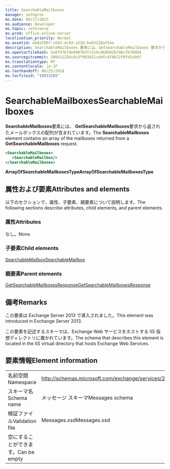```yaml
---
title: SearchableMailboxes
manager: sethgros
ms.date: 09/17/2015
ms.audience: Developer
ms.topic: reference
ms.prod: office-online-server
localization_priority: Normal
ms.assetid: eb0a7897-c642-4c93-a238-be03128af54e
description: SearchableMailboxes 要素には、GetSearchableMailboxes 要求から返されたメールボックスの配列が含まれています。
ms.openlocfilehash: 5e8fdfbf4e0087b3fc514cd68b92b746cfb70db4
ms.sourcegitcommit: 34041125dc8c5f993b21cebfc4f8b72f0fd2cb6f
ms.translationtype: MT
ms.contentlocale: ja-JP
ms.lasthandoff: 06/25/2018
ms.locfileid: "19833289"
---
```

# <a name="searchablemailboxes"></a><span data-ttu-id="dd054-103">SearchableMailboxes</span><span class="sxs-lookup"><span data-stu-id="dd054-103">SearchableMailboxes</span></span>

<span data-ttu-id="dd054-104">**SearchableMailboxes**要素には、 **GetSearchableMailboxes**要求から返されたメールボックスの配列が含まれています。</span><span class="sxs-lookup"><span data-stu-id="dd054-104">The **SearchableMailboxes** element contains an array of the mailboxes returned from a **GetSearchableMailboxes** request.</span></span> 
  
```XML
<SearchableMailboxes>
   <SearchableMailbox/>
</SearchableMailboxes>
```

 <span data-ttu-id="dd054-105">**ArrayOfSearchableMailboxesType**</span><span class="sxs-lookup"><span data-stu-id="dd054-105">**ArrayOfSearchableMailboxesType**</span></span>
## <a name="attributes-and-elements"></a><span data-ttu-id="dd054-106">属性および要素</span><span class="sxs-lookup"><span data-stu-id="dd054-106">Attributes and elements</span></span>

<span data-ttu-id="dd054-107">以下のセクションで、属性、子要素、親要素について説明します。</span><span class="sxs-lookup"><span data-stu-id="dd054-107">The following sections describe attributes, child elements, and parent elements.</span></span>
  
### <a name="attributes"></a><span data-ttu-id="dd054-108">属性</span><span class="sxs-lookup"><span data-stu-id="dd054-108">Attributes</span></span>

<span data-ttu-id="dd054-109">なし。</span><span class="sxs-lookup"><span data-stu-id="dd054-109">None.</span></span>
  
### <a name="child-elements"></a><span data-ttu-id="dd054-110">子要素</span><span class="sxs-lookup"><span data-stu-id="dd054-110">Child elements</span></span>

[<span data-ttu-id="dd054-111">SearchableMailbox</span><span class="sxs-lookup"><span data-stu-id="dd054-111">SearchableMailbox</span></span>](searchablemailbox.md)
  
### <a name="parent-elements"></a><span data-ttu-id="dd054-112">親要素</span><span class="sxs-lookup"><span data-stu-id="dd054-112">Parent elements</span></span>

[<span data-ttu-id="dd054-113">GetSearchableMailboxesResponse</span><span class="sxs-lookup"><span data-stu-id="dd054-113">GetSearchableMailboxesResponse</span></span>](getsearchablemailboxesresponse.md)
  
## <a name="remarks"></a><span data-ttu-id="dd054-114">備考</span><span class="sxs-lookup"><span data-stu-id="dd054-114">Remarks</span></span>

<span data-ttu-id="dd054-115">この要素は Exchange Server 2013 で導入されました。</span><span class="sxs-lookup"><span data-stu-id="dd054-115">This element was introduced in Exchange Server 2013.</span></span>
  
<span data-ttu-id="dd054-116">この要素を記述するスキーマは、Exchange Web サービスをホストする IIS 仮想ディレクトリに置かれています。</span><span class="sxs-lookup"><span data-stu-id="dd054-116">The schema that describes this element is located in the IIS virtual directory that hosts Exchange Web Services.</span></span>
  
## <a name="element-information"></a><span data-ttu-id="dd054-117">要素情報</span><span class="sxs-lookup"><span data-stu-id="dd054-117">Element information</span></span>

|||
|:-----|:-----|
|<span data-ttu-id="dd054-118">名前空間</span><span class="sxs-lookup"><span data-stu-id="dd054-118">Namespace</span></span>  <br/> |http://schemas.microsoft.com/exchange/services/2006/messages  <br/> |
|<span data-ttu-id="dd054-119">スキーマ名</span><span class="sxs-lookup"><span data-stu-id="dd054-119">Schema name</span></span>  <br/> |<span data-ttu-id="dd054-120">メッセージ スキーマ</span><span class="sxs-lookup"><span data-stu-id="dd054-120">Messages schema</span></span>  <br/> |
|<span data-ttu-id="dd054-121">検証ファイル</span><span class="sxs-lookup"><span data-stu-id="dd054-121">Validation file</span></span>  <br/> |<span data-ttu-id="dd054-122">Messages.xsd</span><span class="sxs-lookup"><span data-stu-id="dd054-122">Messages.xsd</span></span>  <br/> |
|<span data-ttu-id="dd054-123">空にすることができます。</span><span class="sxs-lookup"><span data-stu-id="dd054-123">Can be empty</span></span>  <br/> ||
   

